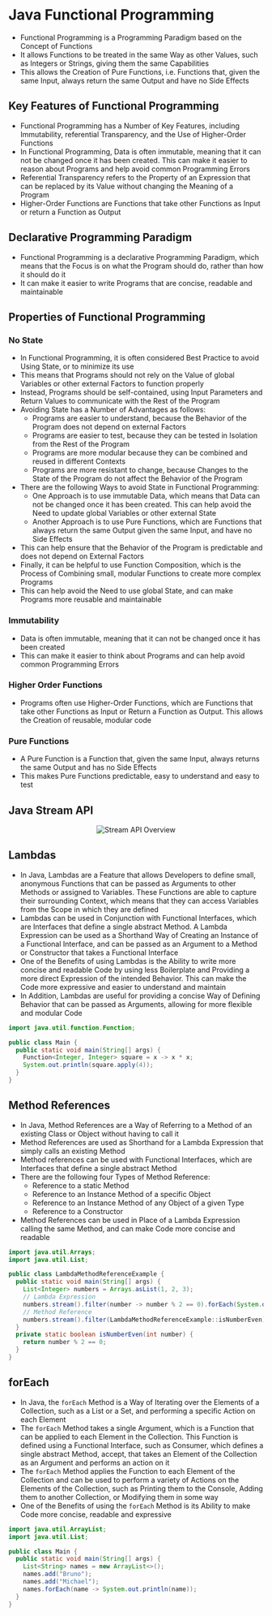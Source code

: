 # Java Functional Programming

- Functional Programming is a Programming Paradigm based on the Concept of Functions
- It allows Functions to be treated in the same Way as other Values, such as Integers or Strings, giving them the same Capabilities
- This allows the Creation of Pure Functions, i.e. Functions that, given the same Input, always return the same Output and have no Side Effects

## Key Features of Functional Programming

- Functional Programming has a Number of Key Features, including Immutability, referential Transparency, and the Use of Higher-Order Functions
- In Functional Programming, Data is often immutable, meaning that it can not be changed once it has been created. This can make it easier to reason about Programs and help avoid common Programming Errors
- Referential Transparency refers to the Property of an Expression that can be replaced by its Value without changing the Meaning of a Program
- Higher-Order Functions are Functions that take other Functions as Input or return a Function as Output

## Declarative Programming Paradigm

- Functional Programming is a declarative Programming Paradigm, which means that the Focus is on what the Program should do, rather than how it should do it
- It can make it easier to write Programs that are concise, readable and maintainable

## Properties of Functional Programming

### No State

- In Functional Programming, it is often considered Best Practice to avoid Using State, or to minimize its use
- This means that Programs should not rely on the Value of global Variables or other external Factors to function properly
- Instead, Programs should be self-contained, using Input Parameters and Return Values to communicate with the Rest of the Program
- Avoiding State has a Number of Advantages as follows:
  - Programs are easier to understand, because the Behavior of the Program does not depend on external Factors
  - Programs are easier to test, because they can be tested in Isolation from the Rest of the Program
  - Programs are more modular because they can be combined and reused in different Contexts
  - Programs are more resistant to change, because Changes to the State of the Program do not affect the Behavior of the Program
- There are the following Ways to avoid State in Functional Programming:
  - One Approach is to use immutable Data, which means that Data can not be changed once it has been created. This can help avoid the Need to update global Variables or other external State
  - Another Approach is to use Pure Functions, which are Functions that always return the same Output given the same Input, and have no Side Effects
- This can help ensure that the Behavior of the Program is predictable and does not depend on External Factors
- Finally, it can be helpful to use Function Composition, which is the Process of Combining small, modular Functions to create more complex Programs
- This can help avoid the Need to use global State, and can make Programs more reusable and maintainable

### Immutability

- Data is often immutable, meaning that it can not be changed once it has been created
- This can make it easier to think about Programs and can help avoid common Programming Errors

### Higher Order Functions

- Programs often use Higher-Order Functions, which are Functions that take other Functions as Input or Return a Function as Output. This allows the Creation of reusable, modular code

### Pure Functions

- A Pure Function is a Function that, given the same Input, always returns the same Output and has no Side Effects
- This makes Pure Functions predictable, easy to understand and easy to test

## Java Stream API

<p align="center">
  <img src="https://user-images.githubusercontent.com/29623199/104067869-3b1c7680-5204-11eb-9989-6340727172f2.PNG" alt="Stream API Overview" />
</P>

## Lambdas

- In Java, Lambdas are a Feature that allows Developers to define small, anonymous Functions that can be passed as Arguments to other Methods or assigned to Variables. These Functions are able to capture their surrounding Context, which means that they can access Variables from the Scope in which they are defined
- Lambdas can be used in Conjunction with Functional Interfaces, which are Interfaces that define a single abstract Method. A Lambda Expression can be used as a Shorthand Way of Creating an Instance of a Functional Interface, and can be passed as an Argument to a Method or Constructor that takes a Functional Interface
- One of the Benefits of using Lambdas is the Ability to write more concise and readable Code by using less Boilerplate and Providing a more direct Expression of the intended Behavior. This can make the Code more expressive and easier to understand and maintain
- In Addition, Lambdas are useful for providing a concise Way of Defining Behavior that can be passed as Arguments, allowing for more flexible and modular Code

```java
import java.util.function.Function;

public class Main {
  public static void main(String[] args) {
    Function<Integer, Integer> square = x -> x * x;
    System.out.println(square.apply(4));
  }
}
```

## Method References

- In Java, Method References are a Way of Referring to a Method of an existing Class or Object without having to call it
- Method References are used as Shorthand for a Lambda Expression that simply calls an existing Method
- Method references can be used with Functional Interfaces, which are Interfaces that define a single abstract Method
- There are the following four Types of Method Reference:
  - Reference to a static Method
  - Reference to an Instance Method of a specific Object
  - Reference to an Instance Method of any Object of a given Type
  - Reference to a Constructor
- Method References can be used in Place of a Lambda Expression calling the same Method, and can make Code more concise and readable

```java
import java.util.Arrays;
import java.util.List;

public class LambdaMethodReferenceExample {
  public static void main(String[] args) {
    List<Integer> numbers = Arrays.asList(1, 2, 3);
    // Lambda Expression
    numbers.stream().filter(number -> number % 2 == 0).forEach(System.out::println);
    // Method Reference
    numbers.stream().filter(LambdaMethodReferenceExample::isNumberEven).forEach(System.out::println);
  }
  private static boolean isNumberEven(int number) {
    return number % 2 == 0;
  }
}
```

## forEach

- In Java, the `forEach` Method is a Way of Iterating over the Elements of a Collection, such as a List or a Set, and performing a specific Action on each Element
- The `forEach` Method takes a single Argument, which is a Function that can be applied to each Element in the Collection. This Function is defined using a Functional Interface, such as Consumer, which defines a single abstract Method, accept, that takes an Element of the Collection as an Argument and performs an action on it
- The `forEach` Method applies the Function to each Element of the Collection and can be used to perform a variety of Actions on the Elements of the Collection, such as Printing them to the Console, Adding them to another Collection, or Modifying them in some way
- One of the Benefits of using the `forEach` Method is its Ability to make Code more concise, readable and expressive

```java
import java.util.ArrayList;
import java.util.List;

public class Main {
  public static void main(String[] args) {
    List<String> names = new ArrayList<>();
    names.add("Bruno");
    names.add("Michael");
    names.forEach(name -> System.out.println(name));
  }
}
```
